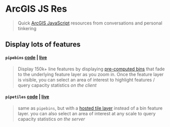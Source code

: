 # ArcGIS JS Res

> Quick [ArcGIS JavaScript](https://developers.arcgis.com/javascript/) resources from conversations and personal tinkering

## Display lots of features

#### `pipebins` [code](/pipebins.html) | [live](https://mpayson.github.io/arcgis-js-res/pipebins.html)

> Display 150k+ line features by displaying [pre-computed bins](https://doc.arcgis.com/en/arcgis-online/analyze/summarize-within.htm) that fade to the underlying feature layer as you zoom in. Once the feature layer is visible, you can select an area of interest to highlight features / query capacity statistics _on the client_

#### `pipetiles` [code](/pipetiles.html) | [live](https://mpayson.github.io/arcgis-js-res/pipetiles.html)

> same as `pipebins`, but with a [hosted tile layer](https://doc.arcgis.com/en/arcgis-online/manage-data/publish-tiles-from-features.htm) instead of a bin feature layer. you can also select an area of interest at any scale to query capacity statistics _on the server_